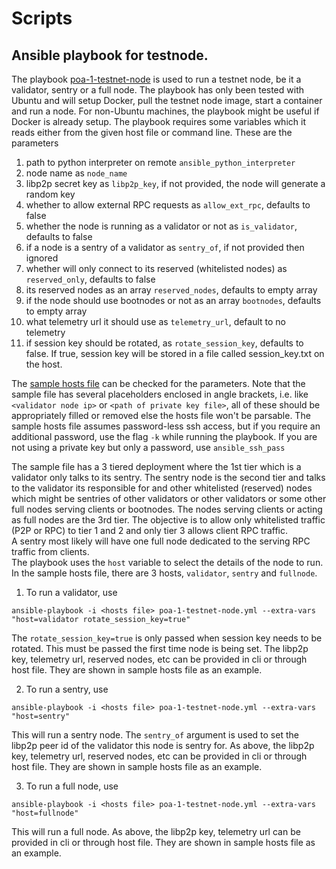 # Scripts

## Ansible playbook for testnode.

The playbook [poa-1-testnet-node](poa-1-testnet-node.yml) is used to run a testnet node, be it a validator, sentry
or a full node. The playbook has only been tested with Ubuntu and will setup Docker, pull the testnet node image, start a 
container and run a node. For non-Ubuntu machines, the playbook might be useful if Docker is already setup.
The playbook requires some variables which it reads either from the given host file or command line. These are the parameters

1. path to python interpreter on remote `ansible_python_interpreter`
1. node name as `node_name`
1. libp2p secret key as `libp2p_key`, if not provided, the node will generate a random key
1. whether to allow external RPC requests as `allow_ext_rpc`, defaults to false
1. whether the node is running as a validator or not as `is_validator`, defaults to false
1. if a node is a sentry of a validator as `sentry_of`, if not provided then ignored
1. whether will only connect to its reserved (whitelisted nodes) as `reserved_only`, defaults to false
1. its reserved nodes as an array `reserved_nodes`, defaults to empty array
1. if the node should use bootnodes or not as an array `bootnodes`, defaults to empty array
1. what telemetry url it should use as `telemetry_url`, default to no telemetry
1. if session key should be rotated, as `rotate_session_key`, defaults to false. If true, session key will be stored 
in a file called session_key.txt on the host.

The [sample hosts file](hosts.sample) can be checked for the parameters. Note that the sample file has several 
placeholders enclosed in angle brackets, i.e. like `<validator node ip>` or `<path of private key file>`, all of these 
should be appropriately filled or removed else the hosts file won't be parsable. The sample hosts file assumes password-less 
ssh access, but if you require an additional password, use the flag `-k` while running the playbook. If you are not using a 
private key but only a password, use `ansible_ssh_pass`

The sample file has a 3 tiered deployment where the 1st tier which is a validator only talks to its sentry. 
The sentry node is the second tier and talks to the validator its responsible for and other whitelisted 
(reserved) nodes which might be sentries of other validators or other validators or some other full nodes 
serving clients or bootnodes. The nodes serving clients or acting as full nodes are the 3rd tier.
The objective is to allow only whitelisted traffic (P2P or RPC) to tier 1 and 2 and only tier 3 allows client RPC traffic.  
A sentry most likely will have one full node dedicated to the serving RPC traffic from clients.  
The playbook uses the `host` variable to select the details of the node to run. In the sample hosts file, there are 3 hosts, 
`validator`, `sentry` and `fullnode`.

1. To run a validator, use
```
ansible-playbook -i <hosts file> poa-1-testnet-node.yml --extra-vars "host=validator rotate_session_key=true"
```
The `rotate_session_key=true` is only passed when session key needs to be rotated. This must be passed the first time node is being set.
The libp2p key, telemetry url, reserved nodes, etc can be provided in cli or through host file. They are shown in sample hosts file as an example.

2. To run a sentry, use
```
ansible-playbook -i <hosts file> poa-1-testnet-node.yml --extra-vars "host=sentry"
```
This will run a sentry node. The `sentry_of` argument is used to set the libp2p peer id of the validator this node is sentry for.
As above, the libp2p key, telemetry url, reserved nodes, etc can be provided in cli or through host file. They are shown in sample hosts file as an example.

3. To run a full node, use
```
ansible-playbook -i <hosts file> poa-1-testnet-node.yml --extra-vars "host=fullnode"
```
This will run a full node. 
As above, the libp2p key, telemetry url can be provided in cli or through host file. They are shown in sample hosts file as an example.
